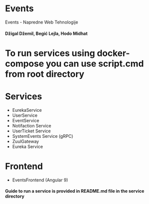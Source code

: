 # Events
Events - Napredne Web Tehnologije
#### Džigal Džemil, Begić Lejla, Hodo Midhat

# To run services using docker-compose you can use script.cmd from root directory

# Services

- EurekaService
- UserService
- EventService
- Notifaction Service
- UserTicket Service
- SystemEvents Service (gRPC)
- ZuulGateway 
- Eureka Service

# Frontend
- EventsFrontend (Angular 9)


 #### Guide to run a service is provided in README.md file in the service directory

